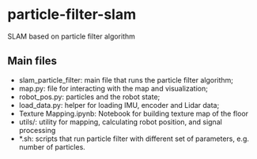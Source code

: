 # particle-filter-slam
SLAM based on particle filter algorithm
## Main files
- slam_particle_filter: main file that runs the particle filter algorithm;
- map.py: file for interacting with the map and visualization;
- robot_pos.py: particles and the robot state; 
- load_data.py: helper for loading IMU, encoder and Lidar data;
- Texture Mapping.ipynb: Notebook for building texture map of the floor
- utils/: utility for mapping, calculating robot position, and signal processing
- *.sh: scripts that run particle filter with different set of parameters, e.g. number of particles. 
